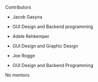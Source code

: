 Contributors
- Jacob Gasyna
 * GUI Design and Backend programming
- Adele Rehkemper
 * GUI Design and Graphic Design
- Joe Rogge
 * GUI Design and Backend Programming

No mentors
